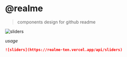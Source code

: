 # @realme
> components design for github readme

[sliders]: https://realme-ten.vercel.app/api/sliders

![sliders]

*usage*

```markdown
![sliders](https://realme-ten.vercel.app/api/sliders)
```


